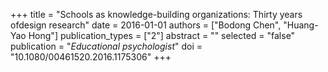 +++
title = "Schools as knowledge-building organizations: Thirty years ofdesign research"
date = 2016-01-01
authors = ["Bodong Chen", "Huang-Yao Hong"]
publication_types = ["2"]
abstract = ""
selected = "false"
publication = "*Educational psychologist*"
doi = "10.1080/00461520.2016.1175306"
+++

